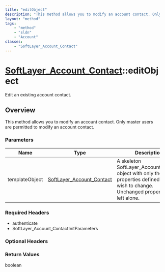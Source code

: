 ```yaml
---
title: "editObject"
description: "This method allows you to modify an account contact. Only master users are permitted to modify an account contact."
layout: "method"
tags:
    - "method"
    - "sldn"
    - "Account"
classes:
    - "SoftLayer_Account_Contact"
---
```

# [SoftLayer_Account_Contact](/reference/services/SoftLayer_Account_Contact)::editObject

Edit an existing account contact.


## Overview 
This method allows you to modify an account contact. Only master users are permitted to modify an account contact. 

### Parameters 
|Name | Type | Description |
| --- | --- | --- |
|templateObject| <a href='/reference/datatypes/SoftLayer_Account_Contact'>SoftLayer_Account_Contact </a>| A skeleton SoftLayer_Account_Contact object with only the properties defined that you wish to change. Unchanged properties are left alone.|


### Required Headers
* authenticate
* SoftLayer_Account_ContactInitParameters

### Optional Headers

### Return Values
boolean

